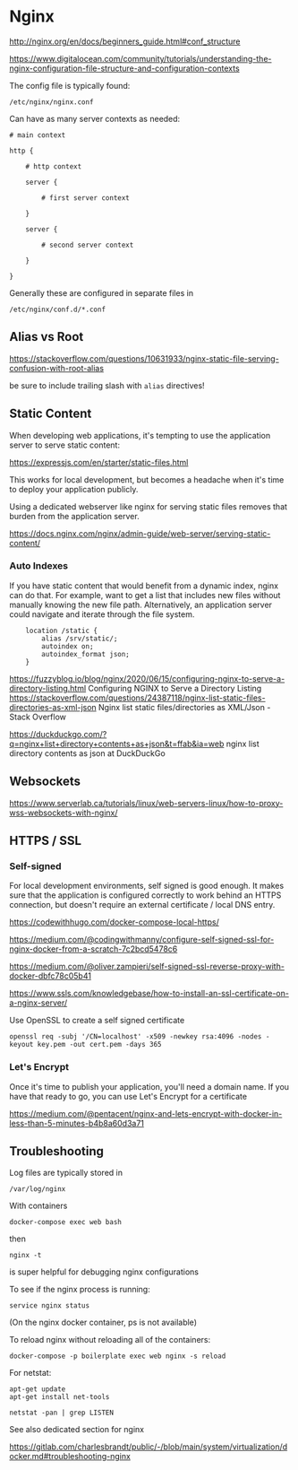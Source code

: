 # Nginx

http://nginx.org/en/docs/beginners_guide.html#conf_structure

https://www.digitalocean.com/community/tutorials/understanding-the-nginx-configuration-file-structure-and-configuration-contexts

The config file is typically found:

    /etc/nginx/nginx.conf

Can have as many server contexts as needed:

```
# main context

http {

    # http context

    server {

        # first server context

    }

    server {

        # second server context

    }

}
```

Generally these are configured in separate files in 

    /etc/nginx/conf.d/*.conf


## Alias vs Root

https://stackoverflow.com/questions/10631933/nginx-static-file-serving-confusion-with-root-alias

be sure to include trailing slash with `alias` directives!

## Static Content

When developing web applications, it's tempting to use the application server to serve static content:

https://expressjs.com/en/starter/static-files.html

This works for local development, but becomes a headache when it's time to deploy your application publicly. 

Using a dedicated webserver like nginx for serving static files removes that burden from the application server.

https://docs.nginx.com/nginx/admin-guide/web-server/serving-static-content/

### Auto Indexes

If you have static content that would benefit from a dynamic index, nginx can do that. 
For example, want to get a list that includes new files without manually knowing the new file path. 
Alternatively, an application server could navigate and iterate through the file system. 

```
    location /static {
        alias /srv/static/;
        autoindex on;
        autoindex_format json;
    }
```

https://fuzzyblog.io/blog/nginx/2020/06/15/configuring-nginx-to-serve-a-directory-listing.html
Configuring NGINX to Serve a Directory Listing
https://stackoverflow.com/questions/24387118/nginx-list-static-files-directories-as-xml-json
Nginx list static files/directories as XML/Json - Stack Overflow

https://duckduckgo.com/?q=nginx+list+directory+contents+as+json&t=ffab&ia=web
nginx list directory contents as json at DuckDuckGo



## Websockets

https://www.serverlab.ca/tutorials/linux/web-servers-linux/how-to-proxy-wss-websockets-with-nginx/



## HTTPS / SSL

### Self-signed

For local development environments, self signed is good enough. It makes sure that the application is configured correctly to work behind an HTTPS connection, but doesn't require an external certificate / local DNS entry. 

https://codewithhugo.com/docker-compose-local-https/

https://medium.com/@codingwithmanny/configure-self-signed-ssl-for-nginx-docker-from-a-scratch-7c2bcd5478c6

https://medium.com/@oliver.zampieri/self-signed-ssl-reverse-proxy-with-docker-dbfc78c05b41

https://www.ssls.com/knowledgebase/how-to-install-an-ssl-certificate-on-a-nginx-server/

Use OpenSSL to create a self signed certificate

    openssl req -subj '/CN=localhost' -x509 -newkey rsa:4096 -nodes -keyout key.pem -out cert.pem -days 365


### Let's Encrypt

Once it's time to publish your application, you'll need a domain name. If you have that ready to go, you can use Let's Encrypt for a certificate

https://medium.com/@pentacent/nginx-and-lets-encrypt-with-docker-in-less-than-5-minutes-b4b8a60d3a71


## Troubleshooting

Log files are typically stored in 

    /var/log/nginx

With containers

    docker-compose exec web bash

then

    nginx -t 

is super helpful for debugging nginx configurations

To see if the nginx process is running: 

    service nginx status
    
(On the nginx docker container, ps is not available)

To reload nginx without reloading all of the containers:

    docker-compose -p boilerplate exec web nginx -s reload

For netstat:

    apt-get update
    apt-get install net-tools

    netstat -pan | grep LISTEN

See also dedicated section for nginx

https://gitlab.com/charlesbrandt/public/-/blob/main/system/virtualization/docker.md#troubleshooting-nginx
